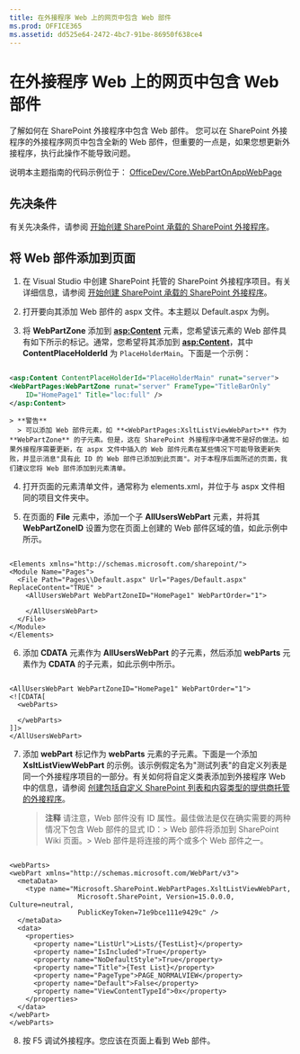 ```yaml
---
title: 在外接程序 Web 上的网页中包含 Web 部件
ms.prod: OFFICE365
ms.assetid: dd525e64-2472-4bc7-91be-86950f638ce4
---
```



# 在外接程序 Web 上的网页中包含 Web 部件
了解如何在 SharePoint 外接程序中包含 Web 部件。
您可以在 SharePoint 外接程序的外接程序网页中包含全新的 Web 部件，但重要的一点是，如果您想更新外接程序，执行此操作不能导致问题。
  
    
    

说明本主题指南的代码示例位于： [OfficeDev/Core.WebPartOnAppWebPage](https://github.com/OfficeDev/PnP/tree/master/Samples/Core.WebPartOnAppWebPage)
## 先决条件

有关先决条件，请参阅 [开始创建 SharePoint 承载的 SharePoint 外接程序](get-started-creating-sharepoint-hosted-sharepoint-add-ins.md)。
  
    
    

## 将 Web 部件添加到页面


  
    
    

1. 在 Visual Studio 中创建 SharePoint 托管的 SharePoint 外接程序项目。有关详细信息，请参阅 [开始创建 SharePoint 承载的 SharePoint 外接程序](get-started-creating-sharepoint-hosted-sharepoint-add-ins.md)。
    
  
2. 打开要向其添加 Web 部件的 aspx 文件。本主题以 Default.aspx 为例。 
    
  
3. 将 **WebPartZone** 添加到 **<asp:Content>** 元素，您希望该元素的 Web 部件具有如下所示的标记。通常，您希望将其添加到 **<asp:Content>**，其中 **ContentPlaceHolderId** 为 `PlaceHolderMain`。下面是一个示例：
    
  ```XML
  
<asp:Content ContentPlaceHolderId="PlaceHolderMain" runat="server">
  <WebPartPages:WebPartZone runat="server" FrameType="TitleBarOnly" 
      ID="HomePage1" Title="loc:full" />
</asp:Content>

  ```


    > **警告**
      > 可以添加 Web 部件元素，如 **<WebPartPages:XsltListViewWebPart>** 作为 **WebPartZone** 的子元素。但是，这在 SharePoint 外接程序中通常不是好的做法。如果外接程序需要更新，在 aspx 文件中插入的 Web 部件元素在某些情况下可能导致更新失败，并显示消息"具有此 ID 的 Web 部件已添加到此页面"。对于本程序后面所述的页面，我们建议您将 Web 部件添加到元素清单。
4. 打开页面的元素清单文件，通常称为 elements.xml，并位于与 aspx 文件相同的项目文件夹中。
    
  
5. 在页面的 **File** 元素中，添加一个子 **AllUsersWebPart** 元素，并将其 **WebPartZoneID** 设置为您在页面上创建的 Web 部件区域的值，如此示例中所示。
    
  ```
  
<Elements xmlns="http://schemas.microsoft.com/sharepoint/">
  <Module Name="Pages">
    <File Path="Pages\\Default.aspx" Url="Pages/Default.aspx" ReplaceContent="TRUE" >
      <AllUsersWebPart WebPartZoneID="HomePage1" WebPartOrder="1">

      </AllUsersWebPart>
    </File>
  </Module>
</Elements>

  ```

6. 添加 **CDATA** 元素作为 **AllUsersWebPart** 的子元素，然后添加 **webParts** 元素作为 **CDATA** 的子元素，如此示例中所示。
    
  ```
  
<AllUsersWebPart WebPartZoneID="HomePage1" WebPartOrder="1">
  <![CDATA[
    <webParts>

    </webParts>
  ]]>
</AllUsersWebPart>
  ```

7. 添加 **webPart** 标记作为 **webParts** 元素的子元素。下面是一个添加 **XsltListViewWebPart** 的示例。该示例假定名为"测试列表"的自定义列表是同一个外接程序项目的一部分。有关如何将自定义类表添加到外接程序 Web 中的信息，请参阅 [创建包括自定义 SharePoint 列表和内容类型的提供商托管的外接程序](create-a-provider-hosted-add-in-that-includes-a-custom-sharepoint-list-and-conte.md)。 
    
    > **注释**
      >  请注意，Web 部件没有 ID 属性。最佳做法是仅在确实需要的两种情况下包含 Web 部件的显式 ID：>  Web 部件将添加到 SharePoint Wiki 页面。>  Web 部件是将连接的两个或多个 Web 部件之一。

  ```
  
<webParts>
  <webPart xmlns="http://schemas.microsoft.com/WebPart/v3">
    <metaData>
      <type name="Microsoft.SharePoint.WebPartPages.XsltListViewWebPart, 
                   Microsoft.SharePoint, Version=15.0.0.0, Culture=neutral, 
                   PublicKeyToken=71e9bce111e9429c" />
    </metaData>
    <data>
      <properties>
        <property name="ListUrl">Lists/{TestList}</property>
        <property name="IsIncluded">True</property>
        <property name="NoDefaultStyle">True</property>
        <property name="Title">{Test List}</property>
        <property name="PageType">PAGE_NORMALVIEW</property>
        <property name="Default">False</property>
        <property name="ViewContentTypeId">0x</property>
      </properties>
    </data>
  </webPart>
</webParts>
  ```

8. 按 F5 调试外接程序。您应该在页面上看到 Web 部件。
    
  

